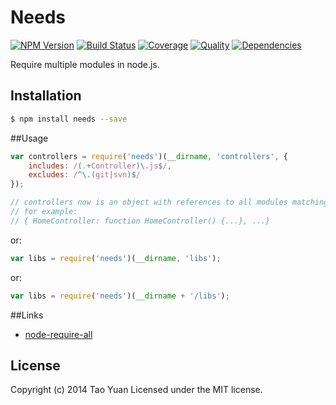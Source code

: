 Needs
=====
[![NPM Version](https://img.shields.io/npm/v/needs.svg?style=flat)](https://www.npmjs.org/package/needs)
[![Build Status](http://img.shields.io/travis/taoyuan/needs.svg?style=flat)](https://travis-ci.org/taoyuan/needs)
[![Coverage](https://coveralls.io/repos/taoyuan/needs/badge.svg?branch=master)](https://coveralls.io/r/taoyuan/needs)
[![Quality](https://codeclimate.com/github/taoyuan/needs/badges/gpa.svg)](https://codeclimate.com/github/taoyuan/needs)
[![Dependencies](https://img.shields.io/david/taoyuan/needs.svg?style=flat)](https://david-dm.org/taoyuan/needs)

Require multiple modules in node.js.

## Installation

```bash
$ npm install needs --save
```

##Usage

```js
var controllers = require('needs')(__dirname, 'controllers', {
	includes: /(.+Controller)\.js$/,
	excludes: /^\.(git|svn)$/
});

// controllers now is an object with references to all modules matching the filter
// for example:
// { HomeController: function HomeController() {...}, ...}
```
or:
```js
var libs = require('needs')(__dirname, 'libs');
```
or:
```js
var libs = require('needs')(__dirname + '/libs');
```

##Links

* [node-require-all](http://github.com/felixge/node-require-all)

## License

Copyright (c) 2014 Tao Yuan
Licensed under the MIT license.
